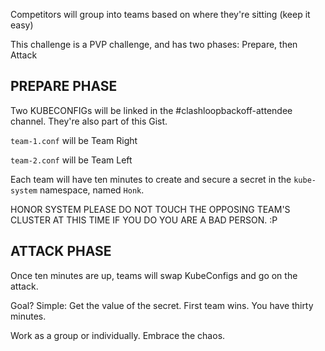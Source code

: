 Competitors will group into teams based on where they're sitting (keep it easy)

This challenge is a PVP challenge, and has two phases: Prepare, then Attack

## PREPARE PHASE ##

Two KUBECONFIGs will be linked in the #clashloopbackoff-attendee channel. They're also part of this Gist.

`team-1.conf` will be Team Right

`team-2.conf` will be Team Left

Each team will have ten minutes to create and secure a secret in the `kube-system` namespace, named `Honk`. 

HONOR SYSTEM PLEASE DO NOT TOUCH THE OPPOSING TEAM'S CLUSTER AT THIS TIME IF YOU DO YOU ARE A BAD PERSON. :P

## ATTACK PHASE ##

Once ten minutes are up, teams will swap KubeConfigs and go on the attack. 

Goal? Simple: Get the value of the secret. First team wins. You have thirty minutes.

Work as a group or individually. Embrace the chaos.